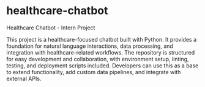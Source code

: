 # healthcare-chatbot
Healthcare Chatbot - Intern Project

This project is a healthcare-focused chatbot built with Python. It provides a foundation for natural language interactions, data processing, and integration with healthcare-related workflows. The repository is structured for easy development and collaboration, with environment setup, linting, testing, and deployment scripts included. Developers can use this as a base to extend functionality, add custom data pipelines, and integrate with external APIs.
